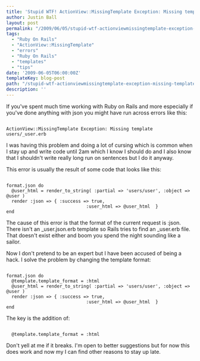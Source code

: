 ```yaml
---
title: 'Stupid WTF! ActionView::MissingTemplate Exception: Missing template users/_user.erb'
author: Justin Ball
layout: post
permalink: "/2009/06/05/stupid-wtf-actionviewmissingtemplate-exception-missing-template-users_usererb/"
tags:
  - "Ruby On Rails"
  - "ActionView::MissingTemplate"
  - "errors"
  - "Ruby On Rails"
  - "templates"
  - "tips"
date: '2009-06-05T06:00:00Z'
templateKey: blog-post
path: "/stupid-wtf-actionviewmissingtemplate-exception-missing-template-users_usererb"
description: ''
---
```


If you've spent much time working with Ruby on Rails and more especially if you've done anything with json you might have run across errors like this:
<pre><code class="ruby">
ActionView::MissingTemplate Exception: Missing template users/_user.erb
</pre></code>

I was having this problem and doing a lot of cursing which is common when I stay up and write code until 2am which I know I should do and I also know that I shouldn't write really long run on sentences but I do it anyway.

This error is usually the result of some code that looks like this:

<pre><code class="ruby">
format.json do
  @user_html = render_to_string( :partial => 'users/user', :object => @user )
  render :json => { :success => true,
                              :user_html => @user_html  }
end
</pre></code>

The cause of this error is that the format of the current request is :json.  There isn't an _user.json.erb template so Rails tries to find an _user.erb file.  That doesn't exist either and boom you spend the night sounding like a sailor.

Now I don't pretend to be an expert but I have been accused of being a hack.  I solve the problem by changing the template format:

<pre><code class="ruby">
format.json do
  @template.template_format = :html
  @user_html = render_to_string( :partial => 'users/user', :object => @user )
  render :json => { :success => true,
                              :user_html => @user_html  }
end
</pre></code>

The key is the addition of:
<pre><code class="ruby">
  @template.template_format = :html
</pre></code>

Don't yell at me if it breaks.  I'm open to better suggestions but for now this does work and now my I can find other reasons to stay up late.
